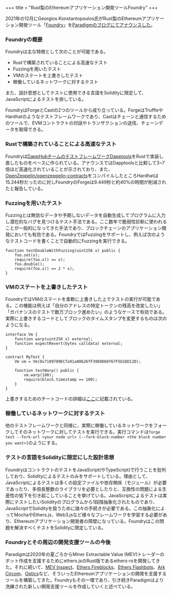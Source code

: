 +++
title = "Rust製のEthereumアプリケーション開発ツールFoundry"
+++

2021年の12月にGeorgios Konstantopoulos氏がRust製のEthereumアプリケーション開発ツール「[Foundry](https://github.com/gakonst/foundry)」を[Paradigmのブログにてアナウンスした](https://www.paradigm.xyz/2021/12/introducing-the-foundry-ethereum-development-toolbox/)。

### Foundryの概要
Foundryは主な特徴として次のことが可能である。
- Rustで構築されていることによる高速なテスト
- Fuzzingを用いたテスト
- VMのステートを上書きしたテスト
- 稼働しているネットワークに対するテスト

また、設計思想としてテストに使用できる言語をSolidityに限定して、JavaScriptによるテストを排している。

FoundryはForgeとCastの2つのツールから成り立っている。ForgeはTruffleやHardhatのようなテストフレームワークであり、Castはチェーンと通信するためのツールで、EVMコントラクトの対話やトランザクションの送信、チェーンデータを取得できる。

### Rustで構築されていることによる高速なテスト
Foundryは[DappHubチームのテストフレームワークDapptools](https://github.com/dapphub/dapptools)をRustで実装し直したものをベースに作られている。アナウンスではDapptoolsと比較して3~7倍ほど高速化されていることが示されており、また、[OpenZeppelin/openzeppelin-contracts](https://github.com/OpenZeppelin/openzeppelin-contracts)をコンパイルしたところHardhatは15.244秒だったのに対しFoundryのForgeは9.449秒と約40%の時間が削減されたと報告している。

### Fuzzingを用いたテスト
Fuzzingとは無効なデータや予期しないデータを自動生成してプログラムに入力し潜在的なバグを見つけるテスト手法である。ここ数年で脆弱性診断に使われることが一般的になってきた手法であり、ブロックチェーンのアプリケーション開発においても有効である。FoundryではFuzzingをサポートし、例えば次のようなテストコードを書くことで自動的にFuzzingを実行できる。
```sol
function testDoubleWithFuzzing(uint256 x) public {
	foo.set(x);
	require(foo.x() == x);
	foo.double();
	require(foo.x() == 2 * x);
}
```

### VMのステートを上書きしたテスト
FoundryではVMのステートを柔軟に上書きした上でテストの実行が可能である。この機能は例えば「自分のアドレスの特定トークンの残高を改変したい」「ガバナンスのテストで数万ブロック進めたい」のようなケースで有効である。
実際に上書きするコードとしてブロックのタイムスタンプを変更するものは次のようになる。
```sol
interface Vm {
    function warp(uint256 x) external;
    function expectRevert(bytes calldata) external;
}

contract MyTest {
    Vm vm = Vm(0x7109709ECfa91a80626fF3989D68f67F5b1DD12D);

    function testWarp() public {
        vm.warp(100);
        require(block.timestamp == 100);
    }
}
```
上書きするためのチートコードの詳細は[ここ](https://github.com/gakonst/foundry/tree/master/forge#cheat-codes)に記載されている。

### 稼働しているネットワークに対するテスト
他のテストフレームワークと同様に、実際に稼働しているネットワークをフォークしてそのネットワークに対してテストを実行できる。実行コマンドは`forge test --fork-url <your node url> [--fork-block-number <the block number you want>]`のようにする。

### テストの言語をSolidityに限定にした設計思想
FoundryはコントラクトのテストをJavaScript(やTypeScript)で行うことを批判しており、Solidityによるテストのみをサポートしている。理由として、JavaScriptによるテストは多くの設定ファイルや依存関係（モジュール）が必要であったり、多倍長整数のライブラリを必要としたりと、互換性の問題による生産性の低下を引き起こしていることを挙げている。JavaScriptによるテストは実際にテストしたいSolidityのプログラムから1段階抽象化されたものであり、JavaScriptでSolidityを扱うために諸々の手続きが必要である。この抽象化によってMochaやEthers.js、Web3.jsなど様々なフレームワークを学習する必要があり、Ethereumアプリケーション開発者の障壁になっている。Foundryはこの問題を解決すべくテストをSolidityに限定している。

### Foundryとその周辺の開発支援ツールの今後
Paradigmは2020年の夏ごろからMiner Extractable Value (MEV)トレーダーのボット作成を支援するためにethers.jsのRust版であるethers-rsを開発してきた。それに続いて、[MEV Inspect](https://github.com/flashbots/mev-inspect-rs)、[Ethers Fireblocks](https://github.com/gakonst/ethers-fireblocks/)、[Ethers Flashbots](https://github.com/onbjerg/ethers-flashbots/)、[Ark Circom](https://github.com/gakonst/ark-circom/)、[Optics](https://github.com/celo-org/optics-monorepo/tree/main/rust)など、そういったEthereumアプリケーションの開発を支援するツールを構築してきた。Foundryもその一環であり、引き続きParadigmはより洗練された新しい開発支援ツールを作成していくと述べている。


